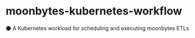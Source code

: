 # moonbytes-kubernetes-workflow
⚫ A Kubernetes workload for scheduling and executing moonbytes ETLs
